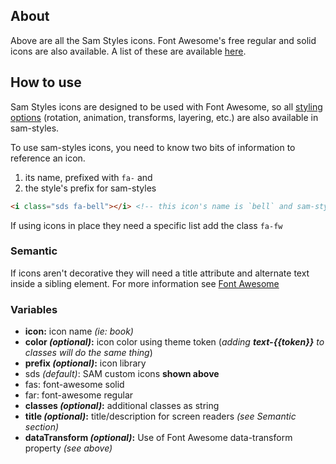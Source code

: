 ## About
Above are all the Sam Styles icons. Font Awesome's free regular and solid icons are also available. A list of these are available [here](https://fontawesome.com/icons?d=gallery&s=regular,solid&m=free).

## How to use
Sam Styles icons are designed to be used with Font Awesome, so all [styling options](https://fontawesome.com/how-to-use/on-the-web/styling) (rotation, animation, transforms, layering, etc.) are also available in sam-styles.

To use sam-styles icons, you need to know two bits of information to reference an icon.
1. its name, prefixed with `fa-` and
2. the style's prefix for sam-styles

```html
<i class="sds fa-bell"></i> <!-- this icon's name is `bell` and sam-styles prefix is 'sds' -->
```

If using icons in place they need a specific list add the class ```fa-fw```

### Semantic
If icons aren't decorative they will need a title attribute and alternate text inside a sibling element. For more information see [Font Awesome](https://fontawesome.com/how-to-use/on-the-web/other-topics/accessibility)

### Variables
- **icon:** icon name *(ie: book)*
- **color *(optional)*:** icon color using theme token (*adding **text-\{{token}}** to classes will do the same thing*)
- **prefix *(optional)*:** icon library
 - sds *(default)*: SAM custom icons **shown above**
 - fas: font-awesome solid
 - far: font-awesome regular
- **classes *(optional)*:** additional classes as string
- **title *(optional)*:** title/description for screen readers *(see Semantic section)*
- **dataTransform *(optional)*:** Use of Font Awesome data-transform property *(see above)*